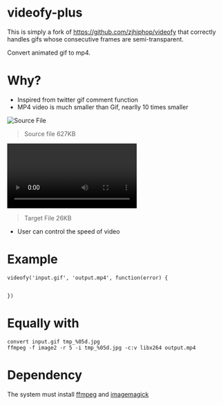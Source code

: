 videofy-plus
=======

This is simply a fork of https://github.com/zjhiphop/videofy that correctly handles gifs whose consecutive frames are semi-transparent.

Convert animated gif to mp4.


Why?
====
* Inspired from twitter gif comment function
* MP4 video is much smaller than Gif, nearlly 10 times smaller

![Source File](https://github.com/zjhiphop/videofy/raw/master/tmp/test.gif)
> Source file 627KB

<video src="https://github.com/zjhiphop/videofy/raw/master/tmp/test-mp4.mp4" controls autoplay><a href="https://github.com/zjhiphop/videofy/raw/master/tmp/test-mp4.mp4">Source Video</a></video>
> Target File 26KB

* User can control the speed of video

Example
=======

```
videofy('input.gif', 'output.mp4', function(error) {


})
```

Equally with
============
```
convert input.gif tmp_%05d.jpg
ffmpeg -f image2 -r 5 -i tmp_%05d.jpg -c:v libx264 output.mp4
```


Dependency
==========
The system must install [ffmpeg](https://www.ffmpeg.org/) and [imagemagick](http://www.imagemagick.org/)
